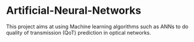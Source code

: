 # Artificial-Neural-Networks
This project aims at using Machine learning algorithms such as ANNs to do quality of transmission (QoT) prediction in optical networks.
